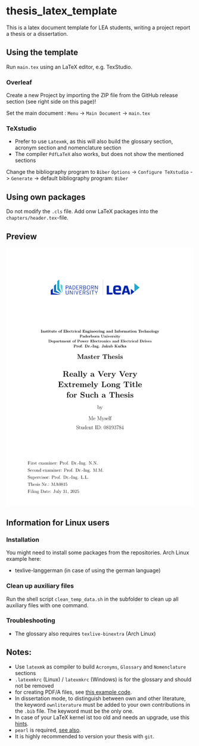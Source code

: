 # thesis_latex_template
This is a latex document template for LEA students, writing a project report a thesis or a dissertation.

## Using the template
Run `main.tex` using an LaTeX editor, e.g. TexStudio.

### Overleaf
Create a new Project by importing the ZIP file from the GitHub release section (see right side on this page)!

Set the main document :
`Menu` -> `Main Document` -> `main.tex`

### TeXstudio
 * Prefer to use `Latexmk`, as this will also build the glossary section, acronym section and nomenclature section
 * The compiler `PdfLaTeX` also works, but does not show the mentioned sections

Change the bibliography program to `Biber`
`Options` -> `Configure TeXstudio` -> `Generate` -> default bibliography program: `Biber`

## Using own packages
Do not modify the `.cls` file. Add onw LaTeX packages into the `chapters/header.tex`-file.

## Preview
![](first_page.png)


## Information for Linux users

### Installation
You might need to install some packages from the repositories. Arch Linux example here:
 * texlive-langgerman (in case of using the german language)
 
### Clean up auxiliary files
Run the shell script `clean_temp_data.sh` in the subfolder to clean up all auxiliary files with one command.

### Troubleshooting
 * The glossary also requires `texlive-binextra` (Arch Linux)

## Notes:
 * Use `latexmk` as compiler to build `Acronyms`, `Glossary` and `Nomenclature` sections
 * `.latexmkrc` (Linux) / `latexmkrc` (Windows) is for the glossary and should not be removed 
 * for creating PDF/A files, see [this example code](https://www.overleaf.com/latex/templates/creating-pdf-slash-a-and-pdf-slash-x-files-with-the-pdfx-package/bbbycnbyqhnm). 
 * In dissertation mode, to distinguish between own and other literature, the keyword `ownliterature` must be added to your own contributions in the `.bib` file. The keyword must be the only one.
 * In case of your LaTeX kernel ist too old and needs an upgrade, use this [hints](https://tex.stackexchange.com/questions/55437/how-do-i-update-my-tex-distribution/55473#55473).
 * `pearl` is required, [see also](https://miktex.org/kb/fix-script-engine-not-found).
 * It is highly recommended to version your thesis with `git`.
